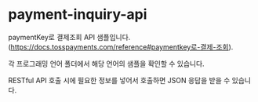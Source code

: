 # payment-inquiry-api


paymentKey로 결제조회 API 샘플입니다.  
  (https://docs.tosspayments.com/reference#paymentkey로-결제-조회). 
  
각 프로그래밍 언어 폴더에서 해당 언어의 샘플을 확인할 수 있습니다.

RESTful API 호출 시에 필요한 정보를 넣어서 호출하면 JSON 응답을 받을 수 있습니다.
